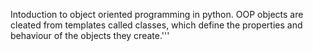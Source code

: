 Intoduction to object oriented programming in python.
OOP objects are cleated from templates called classes, which define the properties and behaviour of the objects they create.'''
